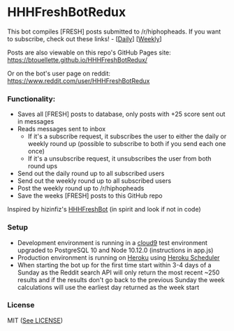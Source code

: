 # HHHFreshBotRedux

This bot compiles [FRESH] posts submitted to /r/hiphopheads. If you want to subscribe, check out these links! - [[Daily](http://www.reddit.com/message/compose/?to=HHHFreshBotRedux&subject=subscribe&message=daily)] [[Weekly](http://www.reddit.com/message/compose/?to=HHHFreshBotRedux&subject=subscribe&message=weekly)]

Posts are also viewable on this repo's GitHub Pages site: https://btouellette.github.io/HHHFreshBotRedux/

Or on the bot's user page on reddit: https://www.reddit.com/user/HHHFreshBotRedux

### Functionality:
* Saves all [FRESH] posts to database, only posts with +25 score sent out in messages
* Reads messages sent to inbox
	* If it's a subscribe request, it subscribes the user to either the daily or weekly round up (possible to subscribe to both if you send each one once)
	* If it's a unsubscribe request, it unsubscribes the user from both round ups
* Send out the daily round up to all subscribed users
* Send out the weekly round up to all subscribed users
* Post the weekly round up to /r/hiphopheads
* Save the weeks [FRESH] posts to this GitHub repo

Inspired by hizinfiz's [HHHFreshBot](https://github.com/hizinfiz/HHHFreshBot) (in spirit and look if not in code)

### Setup

* Development environment is running in a [cloud9](c9.io) test environment upgraded to PostgreSQL 10 and Node 10.12.0 (instructions in app.js)
* Production environment is running on [Heroku](heroku.com) using [Heroku Scheduler](https://devcenter.heroku.com/articles/scheduler)
* When starting the bot up for the first time start within 3-4 days of a Sunday as the Reddit search API will only return the most recent ~250 results and if the results don't go back to the previous Sunday the week calculations will use the earliest day returned as the week start

### License

MIT ([See LICENSE](https://github.com/btouellette/HHHFreshBotRedux/blob/master/LICENSE))
